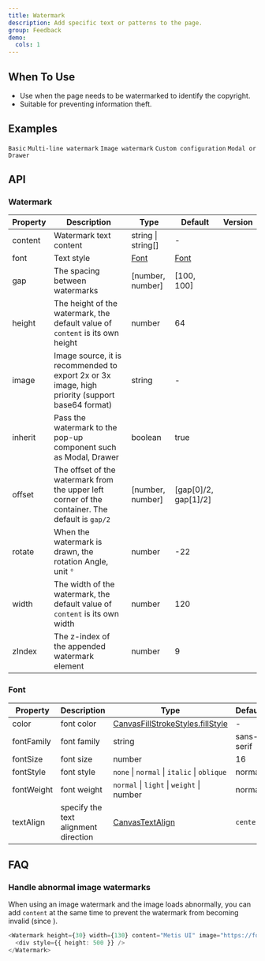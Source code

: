 ```yaml
---
title: Watermark
description: Add specific text or patterns to the page.
group: Feedback
demo:
  cols: 1
---
```


## When To Use

- Use when the page needs to be watermarked to identify the copyright.
- Suitable for preventing information theft.

## Examples

<!-- prettier-ignore -->
<code src="./demo/basic.tsx">Basic</code>
<code src="./demo/multi-line.tsx">Multi-line watermark</code>
<code src="./demo/image.tsx">Image watermark</code>
<code src="./demo/custom.tsx">Custom configuration</code>
<code src="./demo/portal.tsx">Modal or Drawer</code>

## API

### Watermark

| Property | Description | Type | Default | Version |
| --- | --- | --- | --- | --- |
| content | Watermark text content | string \| string\[] | - |  |
| font | Text style | [Font](#font) | [Font](#font) |  |
| gap | The spacing between watermarks | \[number, number] | \[100, 100] |  |
| height | The height of the watermark, the default value of `content` is its own height | number | 64 |  |
| image | Image source, it is recommended to export 2x or 3x image, high priority (support base64 format) | string | - |  |
| inherit | Pass the watermark to the pop-up component such as Modal, Drawer | boolean | true |  |
| offset | The offset of the watermark from the upper left corner of the container. The default is `gap/2` | \[number, number] | \[gap\[0]/2, gap\[1]/2] |  |
| rotate | When the watermark is drawn, the rotation Angle, unit `°` | number | -22 |  |
| width | The width of the watermark, the default value of `content` is its own width | number | 120 |  |
| zIndex | The z-index of the appended watermark element | number | 9 |  |

### Font

| Property | Description | Type | Default | Version |
| --- | --- | --- | --- | --- |
| color | font color | [CanvasFillStrokeStyles.fillStyle](https://developer.mozilla.org/docs/Web/API/CanvasRenderingContext2D/fillStyle) | - |  |
| fontFamily | font family | string | sans-serif |  |
| fontSize | font size | number | 16 |  |
| fontStyle | font style | `none` \| `normal` \| `italic` \| `oblique` | normal |  |
| fontWeight | font weight | `normal` \| `light` \| `weight` \| number | normal |  |
| textAlign | specify the text alignment direction | [CanvasTextAlign](https://developer.mozilla.org/docs/Web/API/CanvasRenderingContext2D/textAlign) | `center` |  |

## FAQ

### Handle abnormal image watermarks

When using an image watermark and the image loads abnormally, you can add `content` at the same time to prevent the watermark from becoming invalid (since ).

```typescript jsx
<Watermark height={30} width={130} content="Metis UI" image="https://foo.png">
  <div style={{ height: 500 }} />
</Watermark>
```
